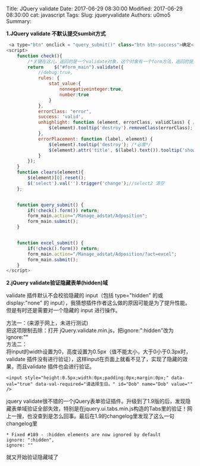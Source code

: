 Title: JQuery validate
Date: 2017-06-29 08:30:00
Modified: 2017-06-29 08:30:00
cat: javascript
Tags: 
Slug: jqueryvalidate
Authors: u0mo5 
Summary: 


**1.JQuery validate 不默认提交sumbit方式**

```javascript
 <a type="btn" onclick = "query_submit()" class="btn btn-success">确定</a>
<script>
    function check(){
        /*关键在这儿，返回的是一个validate对象，这个对象有一个form方法，返回的是是否通过验证*/
        return    $("#form_main").validate({
            //debug:true,
            rules: {
                stat_value:{
                    nonnegativeinteger:true,
                    number:true
                }
            },
            errorClass: "error",
            success: 'valid',
            unhighlight: function (element, errorClass, validClass) { //验证通过
                $(element).tooltip('destroy').removeClass(errorClass);
            },
            errorPlacement: function (label, element) {
                $(element).tooltip('destroy'); /*必需*/
                $(element).attr('title', $(label).text()).tooltip('show');
            }
        });
    }
    function clears(element){
        $(element)[0].reset();
        $('select').val('').trigger('change');//select2 清空
    };


    function query_submit() {
        if(!check().form()) return;
        form_main.action="/Manage_adstat/Adposition";
        form_main.submit();
    }


    function excel_submit() {
        if(!check().form()) return;
        form_main.action="/Manage_adstat/Adposition/?act=excel";
        form_main.submit();
    }
</script>
```



**2.jQuery validate验证隐藏表单(hidden)域**

validate 插件默认不会校验隐藏的 input（包括 type="hidden" 的或 display:"none" 的 input），我猜想插件作者这么做的原因可能是为了提升性能。但是有时还是需要对一个隐藏的 input 进行操作。  

方法一：(来源于网上，未进行测试)  
    把这项限制去除：打开 jQuery.validate.min.js，把ignore:":hidden"改为ignore:""  
方法二：  
    将input的width设置为0，高度设置为0.5px（值不能太小，大于0小于0.3px时，validate 插件没有进行验证），这样input在页面上就看不见了，实现了隐藏的效果，而且validate 插件也会进行验证。  
```
<input style="height:0.5px;width:0px;padding:0px;margin:0px;" data-val="true" data-val-required="请选择生日。" id="Dob" name="Dob" value="" />
```
jquery validate很不错的一个jQuery表单验证插件。升级到了1.9版的后，发现隐藏表单域验证全部失效，特别是在jquery.ui.tabs.min.js构造的Tabs里的验证！网上一搜，也没查到是怎么回事。最后在1.9的changelog里发现了这么一句
changelog里
```
* Fixed #189 - :hidden elements are now ignored by default
ignore: ":hidden",
ignore: ""       
```
  就又开始验证隐藏域了